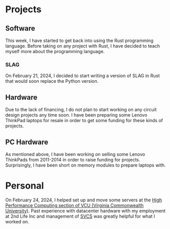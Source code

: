 # Projects

## Software
This week, I have started to get back into using the Rust programming language. Before taking on any project with Rust, I have decided to teach myself more about the programming language. 

### SLAG
On February 21, 2024, I decided to start writing a version of SLAG in Rust that would soon replace the Python version.

## Hardware
Due to the lack of financing, I do not plan to start working on any circuit design projects any time soon. I have been preparing some Lenovo ThinkPad laptops for resale in order to get some funding for these kinds of projects.

## PC Hardware
As mentioned above, I have been working on selling some Lenovo ThinkPads from 2011-2014 in order to raise funding for projects. Surprisingly, I have been short on memory modules to prepare laptops with.

# Personal
On February 24, 2024, I helped set up and move some servers at the [High Performance Computing section of VCU (Virginia Commonwealth University)](https://research.vcu.edu/cores/hprc/facilities/). Past experience with datacenter hardware with my employment at 2nd Life Inc and management of [SVCS](../../projects/srv_amp/) was greatly helpful for what I worked on.
